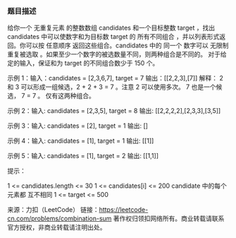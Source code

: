 ### 题目描述

给你一个 无重复元素 的整数数组 candidates 和一个目标整数 target ，找出 candidates 中可以使数字和为目标数 target 的 所有不同组合 ，并以列表形式返回。你可以按 任意顺序 返回这些组合。candidates 中的 同一个 数字可以 无限制重复被选取 。如果至少一个数字的被选数量不同，则两种组合是不同的。 对于给定的输入，保证和为 target 的不同组合数少于 150 个。

示例 1：输入：candidates = [2,3,6,7], target = 7
输出：[[2,2,3],[7]]
解释：
2 和 3 可以形成一组候选，2 + 2 + 3 = 7 。注意 2 可以使用多次。
7 也是一个候选， 7 = 7 。
仅有这两种组合。

示例 2：输入: candidates = [2,3,5], target = 8
输出: [[2,2,2,2],[2,3,3],[3,5]]

示例 3：输入: candidates = [2], target = 1
输出: []

示例 4：输入: candidates = [1], target = 1
输出: [[1]]

示例 5：输入: candidates = [1], target = 2
输出: [[1,1]]


提示：

1 <= candidates.length <= 30
1 <= candidates[i] <= 200
candidate 中的每个元素都 互不相同
1 <= target <= 500

来源：力扣（LeetCode）
链接：https://leetcode-cn.com/problems/combination-sum
著作权归领扣网络所有。商业转载请联系官方授权，非商业转载请注明出处。